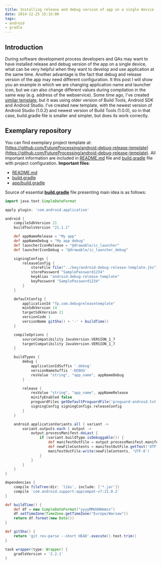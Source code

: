 ```yaml
---
title: Installing release and debug version of app on a single device
date: 2014-12-25 15:15:00
tags:
- android
- gradle
---
```


Introduction
------------

During software development process developers and QAs may want to have installed release and debug version of the app on a single device, what can be very helpful when they want to develop and use application at the same time. Another advantage is the fact that debug and release version of the app may need different configuration. It this post I will show you an example in which we are changing application name and launcher icon, but we can also change different values during compilation in the same way (e.g. address of the webservice). Some time ago, I've created [similar template](http://blog.wittchen.biz.pl/different-back-end-urls-for-debug-and-release-version-of-the-android-app/), but it was using older version of Build Tools, Android SDK and Android Studio. I've created new template, with the newest version of Android Studio (1.0.2) and newest version of Build Tools (1.0.0), so in that case, build.gradle file is smaller and simpler, but does its work correctly.

Exemplary repository
--------------------

You can find exemplary project template at: [https://github.com/FutureProcessing/android-debug-release-template](https://github.com/FutureProcessing/android-debug-release-template). All important information are included in [README.md](https://github.com/FutureProcessing/android-debug-release-template/blob/master/README.md) file and [build.gradle](https://github.com/FutureProcessing/android-debug-release-template/blob/master/app/build.gradle) file with project configuration. **Important files**:

*   [README.md](https://github.com/FutureProcessing/android-debug-release-template/blob/master/README.md)
*   [build.gradle](https://github.com/FutureProcessing/android-debug-release-template/blob/master/build.gradle)
*   [app/build.gradle](https://github.com/FutureProcessing/android-debug-release-template/blob/master/app/build.gradle)

Source of essential **[build.gradle](https://github.com/FutureProcessing/android-debug-release-template/blob/master/app/build.gradle)** file presenting main idea is as follows:

```gradle
import java.text.SimpleDateFormat

apply plugin: 'com.android.application'

android {
    compileSdkVersion 21
    buildToolsVersion "21.1.1"

    def appNameRelease = "My app"
    def appNameDebug = "My app debug"
    def launcherIconRelease = "@drawable/ic_launcher"
    def launcherIconDebug = "@drawable/ic_launcher_debug"

    signingConfigs {
        releaseConfig {
            storeFile file("../key/android-debug-release-template.jks")
            storePassword "SamplePassword1234"
            keyAlias "android-debug-release-template"
            keyPassword "SamplePassword1234"
        }
    }

    defaultConfig {
        applicationId "fp.com.debugreleasetemplate"
        minSdkVersion 14
        targetSdkVersion 21
        versionCode 1
        versionName gitSha() + '-' + buildTime()
    }

    compileOptions {
        sourceCompatibility JavaVersion.VERSION_1_7
        targetCompatibility JavaVersion.VERSION_1_7
    }

    buildTypes {
        debug {
            applicationIdSuffix '.debug'
            versionNameSuffix '-DEBUG'
            resValue "string", "app_name", appNameDebug
        }

        release {
            resValue "string", "app_name", appNameRelease
            minifyEnabled false
            proguardFiles getDefaultProguardFile('proguard-android.txt'), 'proguard-rules.pro'
            signingConfig signingConfigs.releaseConfig
        }
    }

    android.applicationVariants.all { variant ->
        variant.outputs.each { output ->
            output.processManifest.doLast {
                if (variant.buildType.isDebuggable()) {
                    def manifestOutFile = output.processManifest.manifestOutputFile
                    def newFileContents = manifestOutFile.getText('UTF-8').replace(launcherIconRelease, launcherIconDebug)
                    manifestOutFile.write(newFileContents, 'UTF-8')
                }
            }
        }
    }
}

dependencies {
    compile fileTree(dir: 'libs', include: ['*.jar'])
    compile 'com.android.support:appcompat-v7:21.0.2'
}

def buildTime() {
    def df = new SimpleDateFormat("yyyyMMddHHmmss")
    df.setTimeZone(TimeZone.getTimeZone("Europe/Warsaw"))
    return df.format(new Date())
}

def gitSha() {
    return 'git rev-parse --short HEAD'.execute().text.trim()
}

task wrapper(type: Wrapper) {
    gradleVersion = '2.2.1'
}
```
